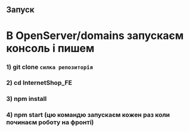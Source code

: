 ## Запуск
# В OpenServer/domains запускаєм консоль і пишем 

### 1) git clone `силка репозиторія`
### 2) cd InternetShop_FE
### 3) npm install
### 4) npm start (цю командю запускаєм кожен раз коли починаєм роботу на фронті)
